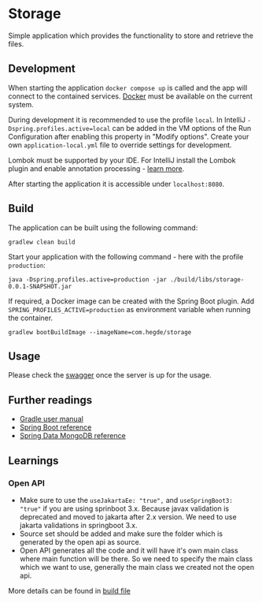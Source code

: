 # Storage

Simple application which provides the functionality to store and retrieve the files.

## Development

When starting the application `docker compose up` is called and the app will connect to the contained services.
[Docker](https://www.docker.com/get-started/) must be available on the current system.

During development it is recommended to use the profile `local`. In IntelliJ `-Dspring.profiles.active=local` can be
added in the VM options of the Run Configuration after enabling this property in "Modify options". Create your own
`application-local.yml` file to override settings for development.

Lombok must be supported by your IDE. For IntelliJ install the Lombok plugin and enable annotation processing -
[learn more](https://bootify.io/next-steps/spring-boot-with-lombok.html).

After starting the application it is accessible under `localhost:8080`.

## Build

The application can be built using the following command:

```
gradlew clean build
```

Start your application with the following command - here with the profile `production`:

```
java -Dspring.profiles.active=production -jar ./build/libs/storage-0.0.1-SNAPSHOT.jar
```

If required, a Docker image can be created with the Spring Boot plugin. Add `SPRING_PROFILES_ACTIVE=production` as
environment variable when running the container.

```
gradlew bootBuildImage --imageName=com.hegde/storage
```

## Usage
 Please check the [swagger](localhost:8080/swagger-ui.html) once the server is up for the usage.

## Further readings

* [Gradle user manual](https://docs.gradle.org/)
* [Spring Boot reference](https://docs.spring.io/spring-boot/docs/current/reference/htmlsingle/)
* [Spring Data MongoDB reference](https://docs.spring.io/spring-data/mongodb/reference/)

## Learnings

### Open API
- Make sure to use the `useJakartaEe: "true",` and `useSpringBoot3: "true"` if you are using sprinboot 3.x. Because
  javax validation is deprecated and moved to jakarta after 2.x version. We need to use jakarta validations in
  springboot 3.x.
- Source set should be added and make sure the folder which is generated by the open api as source.
- Open API generates all the code and it will have it's own main class where main function will be there.
  So we need to specify the main class which we want to use, generally the main class we created not the open api.

More details can be found in [build file](./build.gradle)